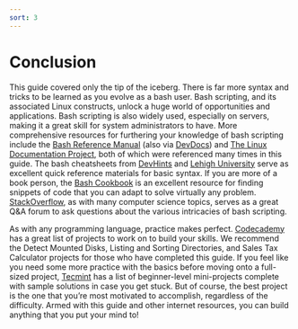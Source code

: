 ```yaml
---
sort: 3
---
```

# Conclusion

This guide covered only the tip of the iceberg. There is far more syntax and tricks to be learned as you evolve as a bash user. Bash scripting, and its associated Linux constructs, unlock a huge world of opportunities and applications. Bash scripting is also widely used, especially on servers, making it a great skill for system administrators to have. More comprehensive resources for furthering your knowledge of bash scripting include the [Bash Reference Manual](https://www.gnu.org/savannah-checkouts/gnu/bash/manual/bash.html) (also via [DevDocs](https://devdocs.io/bash/)) and [The Linux Documentation Project](https://tldp.org/LDP/abs/html/), both of which were referenced many times in this guide. The bash cheatsheets from [DevHints](https://devhints.io/bash) and [Lehigh University](http://www.cse.lehigh.edu/~brian/course/2013/cunix/handouts/bash.quickref.pdf) serve as excellent quick reference materials for basic syntax. If you are more of a book person, the [Bash Cookbook](https://www.oreilly.com/library/view/bash-cookbook-2nd/9781491975329/) is an excellent resource for finding snippets of code that you can adapt to solve virtually any problem. [StackOverflow](https://unix.stackexchange.com/), as with many computer science topics, serves as a great Q&A forum to ask questions about the various intricacies of bash scripting.

As with any programming language, practice makes perfect. [Codecademy](https://www.codecademy.com/resources/blog/bash-script-code-challenges-for-beginners/) has a great list of projects to work on to build your skills. We recommend the Detect Mounted Disks, Listing and Sorting Directories, and Sales Tax Calculator projects for those who have completed this guide. If you feel like you need some more practice with the basics before moving onto a full-sized project, [Tecmint](https://www.tecmint.com/basic-shell-programming-part-ii/) has a list of beginner-level mini-projects complete with sample solutions in case you get stuck. But of course, the best project is the one that you’re most motivated to accomplish, regardless of the difficulty. Armed with this guide and other internet resources, you can build anything that you put your mind to!